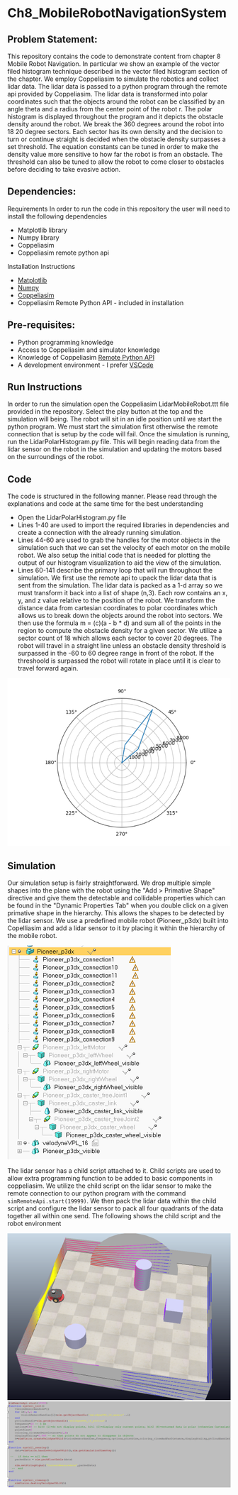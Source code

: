 # Ch8_MobileRobotNavigationSystem

## Problem Statement:

This repository contains the code to demonstrate content from chapter 8 Mobile Robot Navigation. In particular we show an example of the vector filed histogram technique described in the vector filed histogram section of the chapter. We employ Coppeliasim to simulate the robotics and collect lidar data. The lidar data is passed to a python program through the remote api provided by Coppeliasim. The lidar data is transformed into polar coordinates such that the objects around the robot can be classified by an angle theta and a radius from the center point of the robot r. The polar histogram is displayed throughout the program and it depicts the obstacle density around the robot. We break the 360 degrees around the robot into 18 20 degree sectors. Each sector has its own density and the decision to turn or continue straight is decided when the obstacle density surpasses a set threshold. The equation constants can be tuned in order to make the density value more sensitive to how far the robot is from an obstacle. The threshold can also be tuned to allow the robot to come closer to obstacles before deciding to take evasive action.

## Dependencies:


Requirements In order to run the code in this repository the user will need to install the following dependencies
- Matplotlib library
- Numpy library
- Coppeliasim
- Coppeliasim remote python api

Installation Instructions
- [Matplotlib](https://www.tutorialspoint.com/how-to-install-matplotlib-in-python)
- [Numpy](https://numpy.org/install/)
- [Coppeliasim](https://coppeliarobotics.com/downloads)
- Coppeliasim Remote Python API - included in installation

## Pre-requisites:

- Python programming knowledge
- Access to Coppeliasim and simulator knowledge
- Knowledge of Coppeliasim [Remote Python API](https://www.coppeliarobotics.com/helpFiles/en/remoteApiFunctionsPython.htm)
- A development environment - I prefer [VSCode](https://code.visualstudio.com/)

## Run Instructions

In order to run the simulation open the Coppeliasim LidarMobileRobot.ttt file provided in the repository. Select the play button at the top and the simulation will being. The robot will sit in an idle position until we start the python program. We must start the simulation first otherwise the remote connection that is setup by the code will fail. Once the simulation is running, run the LidarPolarHistogram.py file. This will begin reading data from the lidar sensor on the robot in the simulation and updating the motors based on the surroundings of the robot. 


## Code

The code is structured in the following manner. Please read through the explanations and code at the same time for the best understanding

- Open the LidarPolarHistogram.py file
- Lines 1-40 are used to import the required libraries in dependencies and create a connection with the already running simulation.
- Lines 44-60 are used to grab the handles for the motor objects in the simulation such that we can set the velocity of each motor on the mobile robot. We also setup the initial code that is needed for plotting the output of our histogram visualization to aid the view of the simulation. 
- Lines 60-141 describe the primary loop that will run throughout the simulation. We first use the remote api to upack the lidar data that is sent from the simulation. The lidar data is packed as a 1-d array so we must transform it back into a list of shape (n,3). Each row contains an x, y, and z value relative to the position of the robot. We transform the distance data from cartesian coordinates to polar coordinates which allows us to break down the objects around the robot into sectors. We then use the formula m = (c)(a - b * d) and sum all of the points in the region to compute the obstacle density for a given sector. We utilize a sector count of 18 which allows each sector to cover 20 degrees. The robot will travel in a straight line unless an obstacle density threshold is surpassed in the -60 to 60 degree range in front of the robot. If the threshoold is surpassed the robot will rotate in place until it is clear to travel forward again. 

![PolarHistogram](Images/PolarHistogram.png)

## Simulation

Our simulation setup is fairly straightforward. We drop multiple simple shapes into the plane with the robot using the "Add > Primative Shape" directive and give them the detectable and collidable properties which can be found in the "Dynamic Properties Tab" when you double click on a given primative shape in the hierarchy. This allows the shapes to be detected by the lidar sensor. We use a predefined mobile robot (Pioneer_p3dx) built into Copelliasim and add a lidar sensor to it by placing it within the hierarchy of the mobile robot. 

![Hierarchy](Images/Mobile_Robot_Hierarchy.PNG)

The lidar sensor has a child script attached to it. Child scripts are used to allow extra programming function to be added to basic components in coppeliasim. We utilize the child script on the lidar sensor to make the remote connection to our python program with the command ``` simRemoteApi.start(19999) ```. We then pack the lidar data within the child script and configure the lidar sensor to pack all four quadrants of the data together all within one send. The following shows the child script and the robot environment

![Simulator](Images/Simulator.PNG)
![ChildScript](Images/Child_Script.PNG)

